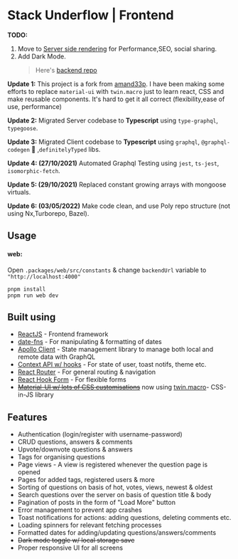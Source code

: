 # Stack Underflow | Frontend

**TODO:**

1. Move to [Server side rendering](https://www.patterns.dev/posts/server-side-rendering/) for Performance,SEO, social sharing.
2. Add Dark Mode.
   > Here's [backend repo](https://github.com/zkindest/suf-mern-gql-backend)

**Update 1:** This project is a fork from [amand33p](https://github.com/amand33p). I have been making some efforts to replace `material-ui` with `twin.macro` just to learn react, CSS and make reusable components. It's hard to get it all correct (flexibility,ease of use, performance)

**Update 2:** Migrated Server codebase to **Typescript** using `type-graphql`, `typegoose`.

**Update 3:** Migrated Client codebase to **Typescript** using `graphql`, `@graphql-codegen` 💚 ,`definitelyTyped` libs.

**Update 4: (27/10/2021)** Automated Graphql Testing using `jest`, `ts-jest`, `isomorphic-fetch`.

**Update 5: (29/10/2021)** Replaced constant growing arrays with mongoose virtuals.

**Update 6: (03/05/2022)** Make code clean, and use Poly repo structure (not using Nx,Turborepo, Bazel).

## Usage

#### web:

Open `.packages/web/src/constants` & change `backendUrl` variable to `"http://localhost:4000"`

```
pnpm install
pnpm run web dev
```

## Built using

- [ReactJS](https://reactjs.org/) - Frontend framework
- [date-fns](https://date-fns.org/) - For manipulating & formatting of dates
- [Apollo Client](https://www.apollographql.com/docs/react/) - State management library to manage both local and remote data with GraphQL
- [Context API w/ hooks](https://reactjs.org/docs/context.html) - For state of user, toast notifs, theme etc.
- [React Router](https://reactrouter.com/) - For general routing & navigation
- [React Hook Form](https://react-hook-form.com/) - For flexible forms
- ~~[Material-UI w/ lots of CSS customisations](https://material-ui.com/)~~ now using [twin.macro](https://github.com/ben-rogerson/twin.macro)- CSS-in-JS library

## Features

- Authentication (login/register with username-password)
- CRUD questions, answers & comments
- Upvote/downvote questions & answers
- Tags for organising questions
- Page views - A view is registered whenever the question page is opened
- Pages for added tags, registered users & more
- Sorting of questions on basis of hot, votes, views, newest & oldest
- Search questions over the server on basis of question title & body
- Pagination of posts in the form of "Load More" button
- Error management to prevent app crashes
- Toast notifications for actions: adding questions, deleting comments etc.
- Loading spinners for relevant fetching processes
- Formatted dates for adding/updating questions/answers/comments
- <strike>Dark mode toggle w/ local storage save</strike>
- Proper responsive UI for all screens
